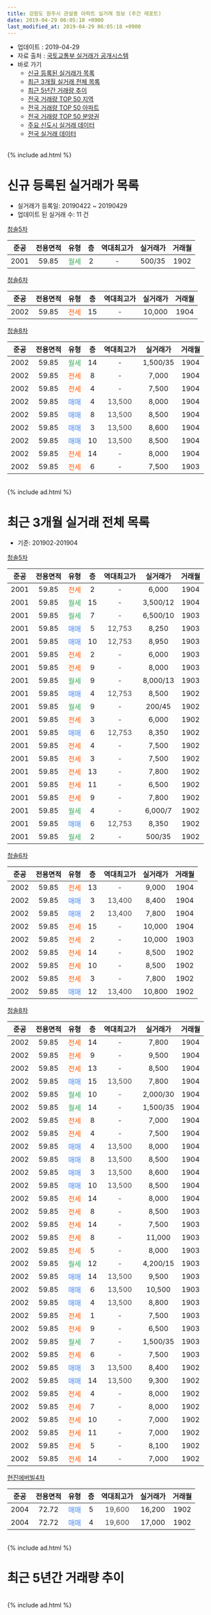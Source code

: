 ```yaml
---
title: 강원도 원주시 관설동 아파트 실거래 정보 (주간 레포트)
date: 2019-04-29 06:05:18 +0900
last_modified_at: 2019-04-29 06:05:18 +0900
---
```


* 업데이트 : 2019-04-29
* 자료 출처 : [국토교통부 실거래가 공개시스템](http://rt.molit.go.kr)
* 바로 가기
    * [신규 등록된 실거래가 목록](#신규-등록된-실거래가-목록)
    * [최근 3개월 실거래 전체 목록](#최근-3개월-실거래-전체-목록)
    * [최근 5년간 거래량 추이](#최근-5년간-거래량-추이)
    * [전국 거래량 TOP 50 지역](https://inasie.github.io/apt-trade-info/최근-3개월-전국에서-가장-거래가-많이-발생한-지역)
    * [전국 거래량 TOP 50 아파트](https://inasie.github.io/apt-trade-info/최근-3개월-전국에서-가장-거래가-많이-발생한-아파트)
    * [전국 거래량 TOP 50 분양권](https://inasie.github.io/apt-trade-info/최근-3개월-전국에서-가장-거래가-많이-발생한-분양권)
    * [주요 신도시 실거래 데이터](https://inasie.github.io/apt-trade-info/주요-신도시)
    * [전국 실거래 데이터](https://inasie.github.io/apt-trade-info/전국)
<br>
{% include ad.html %}
<br>

# 신규 등록된 실거래가 목록
* 실거래가 등록일: 20190422 ~ 20190429
* 업데이트 된 실거래 수: 11 건


[청솔5차](https://search.naver.com/search.naver?query=%EA%B0%95%EC%9B%90%EB%8F%84+%EC%9B%90%EC%A3%BC%EC%8B%9C+%EA%B4%80%EC%84%A4%EB%8F%99+%EC%B2%AD%EC%86%945%EC%B0%A8)

|준공|전용면적|유형|층|역대최고가|실거래가|거래월|
|:---:|:---:|:---:|:---:|:---:|:---:|:---:|
|2001|59.85|<span style="color:#34a853">월세</span>|2|<span style="color:#444444">-</span>|500/35|1902|

[청솔6차](https://search.naver.com/search.naver?query=%EA%B0%95%EC%9B%90%EB%8F%84+%EC%9B%90%EC%A3%BC%EC%8B%9C+%EA%B4%80%EC%84%A4%EB%8F%99+%EC%B2%AD%EC%86%946%EC%B0%A8)

|준공|전용면적|유형|층|역대최고가|실거래가|거래월|
|:---:|:---:|:---:|:---:|:---:|:---:|:---:|
|2002|59.85|<span style="color:#ff5a00">전세</span>|15|<span style="color:#444444">-</span>|10,000|1904|

[청솔8차](https://search.naver.com/search.naver?query=%EA%B0%95%EC%9B%90%EB%8F%84+%EC%9B%90%EC%A3%BC%EC%8B%9C+%EA%B4%80%EC%84%A4%EB%8F%99+%EC%B2%AD%EC%86%948%EC%B0%A8)

|준공|전용면적|유형|층|역대최고가|실거래가|거래월|
|:---:|:---:|:---:|:---:|:---:|:---:|:---:|
|2002|59.85|<span style="color:#34a853">월세</span>|14|<span style="color:#444444">-</span>|1,500/35|1904|
|2002|59.85|<span style="color:#ff5a00">전세</span>|8|<span style="color:#444444">-</span>|7,000|1904|
|2002|59.85|<span style="color:#ff5a00">전세</span>|4|<span style="color:#444444">-</span>|7,500|1904|
|2002|59.85|<span style="color:#4285f3">매매</span>|4|<span style="color:#444444">13,500</span>|8,000|1904|
|2002|59.85|<span style="color:#4285f3">매매</span>|8|<span style="color:#444444">13,500</span>|8,500|1904|
|2002|59.85|<span style="color:#4285f3">매매</span>|3|<span style="color:#444444">13,500</span>|8,600|1904|
|2002|59.85|<span style="color:#4285f3">매매</span>|10|<span style="color:#444444">13,500</span>|8,500|1904|
|2002|59.85|<span style="color:#ff5a00">전세</span>|14|<span style="color:#444444">-</span>|8,000|1904|
|2002|59.85|<span style="color:#ff5a00">전세</span>|6|<span style="color:#444444">-</span>|7,500|1903|


<br>
{% include ad.html %}
<br>

# 최근 3개월 실거래 전체 목록
* 기준: 201902-201904


[청솔5차](https://search.naver.com/search.naver?query=%EA%B0%95%EC%9B%90%EB%8F%84+%EC%9B%90%EC%A3%BC%EC%8B%9C+%EA%B4%80%EC%84%A4%EB%8F%99+%EC%B2%AD%EC%86%945%EC%B0%A8)

|준공|전용면적|유형|층|역대최고가|실거래가|거래월|
|:---:|:---:|:---:|:---:|:---:|:---:|:---:|
|2001|59.85|<span style="color:#ff5a00">전세</span>|2|<span style="color:#444444">-</span>|6,000|1904|
|2001|59.85|<span style="color:#34a853">월세</span>|15|<span style="color:#444444">-</span>|3,500/12|1904|
|2001|59.85|<span style="color:#34a853">월세</span>|7|<span style="color:#444444">-</span>|6,500/10|1903|
|2001|59.85|<span style="color:#4285f3">매매</span>|5|<span style="color:#444444">12,753</span>|8,250|1903|
|2001|59.85|<span style="color:#4285f3">매매</span>|10|<span style="color:#444444">12,753</span>|8,950|1903|
|2001|59.85|<span style="color:#ff5a00">전세</span>|2|<span style="color:#444444">-</span>|6,000|1903|
|2001|59.85|<span style="color:#ff5a00">전세</span>|9|<span style="color:#444444">-</span>|8,000|1903|
|2001|59.85|<span style="color:#34a853">월세</span>|9|<span style="color:#444444">-</span>|8,000/13|1903|
|2001|59.85|<span style="color:#4285f3">매매</span>|4|<span style="color:#444444">12,753</span>|8,500|1902|
|2001|59.85|<span style="color:#34a853">월세</span>|9|<span style="color:#444444">-</span>|200/45|1902|
|2001|59.85|<span style="color:#ff5a00">전세</span>|3|<span style="color:#444444">-</span>|6,000|1902|
|2001|59.85|<span style="color:#4285f3">매매</span>|6|<span style="color:#444444">12,753</span>|8,350|1902|
|2001|59.85|<span style="color:#ff5a00">전세</span>|4|<span style="color:#444444">-</span>|7,500|1902|
|2001|59.85|<span style="color:#ff5a00">전세</span>|3|<span style="color:#444444">-</span>|7,500|1902|
|2001|59.85|<span style="color:#ff5a00">전세</span>|13|<span style="color:#444444">-</span>|7,800|1902|
|2001|59.85|<span style="color:#ff5a00">전세</span>|11|<span style="color:#444444">-</span>|6,500|1902|
|2001|59.85|<span style="color:#ff5a00">전세</span>|9|<span style="color:#444444">-</span>|7,800|1902|
|2001|59.85|<span style="color:#34a853">월세</span>|4|<span style="color:#444444">-</span>|6,000/7|1902|
|2001|59.85|<span style="color:#4285f3">매매</span>|6|<span style="color:#444444">12,753</span>|8,350|1902|
|2001|59.85|<span style="color:#34a853">월세</span>|2|<span style="color:#444444">-</span>|500/35|1902|

[청솔6차](https://search.naver.com/search.naver?query=%EA%B0%95%EC%9B%90%EB%8F%84+%EC%9B%90%EC%A3%BC%EC%8B%9C+%EA%B4%80%EC%84%A4%EB%8F%99+%EC%B2%AD%EC%86%946%EC%B0%A8)

|준공|전용면적|유형|층|역대최고가|실거래가|거래월|
|:---:|:---:|:---:|:---:|:---:|:---:|:---:|
|2002|59.85|<span style="color:#ff5a00">전세</span>|13|<span style="color:#444444">-</span>|9,000|1904|
|2002|59.85|<span style="color:#4285f3">매매</span>|3|<span style="color:#444444">13,400</span>|8,400|1904|
|2002|59.85|<span style="color:#4285f3">매매</span>|2|<span style="color:#444444">13,400</span>|7,800|1904|
|2002|59.85|<span style="color:#ff5a00">전세</span>|15|<span style="color:#444444">-</span>|10,000|1904|
|2002|59.85|<span style="color:#ff5a00">전세</span>|2|<span style="color:#444444">-</span>|10,000|1903|
|2002|59.85|<span style="color:#ff5a00">전세</span>|14|<span style="color:#444444">-</span>|8,500|1902|
|2002|59.85|<span style="color:#ff5a00">전세</span>|10|<span style="color:#444444">-</span>|8,500|1902|
|2002|59.85|<span style="color:#ff5a00">전세</span>|3|<span style="color:#444444">-</span>|7,800|1902|
|2002|59.85|<span style="color:#4285f3">매매</span>|12|<span style="color:#444444">13,400</span>|10,800|1902|

[청솔8차](https://search.naver.com/search.naver?query=%EA%B0%95%EC%9B%90%EB%8F%84+%EC%9B%90%EC%A3%BC%EC%8B%9C+%EA%B4%80%EC%84%A4%EB%8F%99+%EC%B2%AD%EC%86%948%EC%B0%A8)

|준공|전용면적|유형|층|역대최고가|실거래가|거래월|
|:---:|:---:|:---:|:---:|:---:|:---:|:---:|
|2002|59.85|<span style="color:#ff5a00">전세</span>|14|<span style="color:#444444">-</span>|7,800|1904|
|2002|59.85|<span style="color:#ff5a00">전세</span>|9|<span style="color:#444444">-</span>|9,500|1904|
|2002|59.85|<span style="color:#ff5a00">전세</span>|13|<span style="color:#444444">-</span>|8,500|1904|
|2002|59.85|<span style="color:#4285f3">매매</span>|15|<span style="color:#444444">13,500</span>|7,800|1904|
|2002|59.85|<span style="color:#34a853">월세</span>|10|<span style="color:#444444">-</span>|2,000/30|1904|
|2002|59.85|<span style="color:#34a853">월세</span>|14|<span style="color:#444444">-</span>|1,500/35|1904|
|2002|59.85|<span style="color:#ff5a00">전세</span>|8|<span style="color:#444444">-</span>|7,000|1904|
|2002|59.85|<span style="color:#ff5a00">전세</span>|4|<span style="color:#444444">-</span>|7,500|1904|
|2002|59.85|<span style="color:#4285f3">매매</span>|4|<span style="color:#444444">13,500</span>|8,000|1904|
|2002|59.85|<span style="color:#4285f3">매매</span>|8|<span style="color:#444444">13,500</span>|8,500|1904|
|2002|59.85|<span style="color:#4285f3">매매</span>|3|<span style="color:#444444">13,500</span>|8,600|1904|
|2002|59.85|<span style="color:#4285f3">매매</span>|10|<span style="color:#444444">13,500</span>|8,500|1904|
|2002|59.85|<span style="color:#ff5a00">전세</span>|14|<span style="color:#444444">-</span>|8,000|1904|
|2002|59.85|<span style="color:#ff5a00">전세</span>|8|<span style="color:#444444">-</span>|8,500|1903|
|2002|59.85|<span style="color:#ff5a00">전세</span>|14|<span style="color:#444444">-</span>|7,500|1903|
|2002|59.85|<span style="color:#ff5a00">전세</span>|8|<span style="color:#444444">-</span>|11,000|1903|
|2002|59.85|<span style="color:#ff5a00">전세</span>|5|<span style="color:#444444">-</span>|8,000|1903|
|2002|59.85|<span style="color:#34a853">월세</span>|12|<span style="color:#444444">-</span>|4,200/15|1903|
|2002|59.85|<span style="color:#4285f3">매매</span>|14|<span style="color:#444444">13,500</span>|9,500|1903|
|2002|59.85|<span style="color:#4285f3">매매</span>|6|<span style="color:#444444">13,500</span>|10,500|1903|
|2002|59.85|<span style="color:#4285f3">매매</span>|4|<span style="color:#444444">13,500</span>|8,800|1903|
|2002|59.85|<span style="color:#ff5a00">전세</span>|1|<span style="color:#444444">-</span>|7,500|1903|
|2002|59.85|<span style="color:#ff5a00">전세</span>|9|<span style="color:#444444">-</span>|6,500|1903|
|2002|59.85|<span style="color:#34a853">월세</span>|7|<span style="color:#444444">-</span>|1,500/35|1903|
|2002|59.85|<span style="color:#ff5a00">전세</span>|6|<span style="color:#444444">-</span>|7,500|1903|
|2002|59.85|<span style="color:#4285f3">매매</span>|3|<span style="color:#444444">13,500</span>|8,400|1902|
|2002|59.85|<span style="color:#4285f3">매매</span>|14|<span style="color:#444444">13,500</span>|9,300|1902|
|2002|59.85|<span style="color:#ff5a00">전세</span>|4|<span style="color:#444444">-</span>|8,000|1902|
|2002|59.85|<span style="color:#ff5a00">전세</span>|7|<span style="color:#444444">-</span>|8,000|1902|
|2002|59.85|<span style="color:#ff5a00">전세</span>|10|<span style="color:#444444">-</span>|7,000|1902|
|2002|59.85|<span style="color:#ff5a00">전세</span>|11|<span style="color:#444444">-</span>|7,000|1902|
|2002|59.85|<span style="color:#ff5a00">전세</span>|5|<span style="color:#444444">-</span>|8,100|1902|
|2002|59.85|<span style="color:#ff5a00">전세</span>|14|<span style="color:#444444">-</span>|7,000|1902|


<script async src="//pagead2.googlesyndication.com/pagead/js/adsbygoogle.js"></script>
<!-- 기본 -->
<ins class="adsbygoogle"
     style="display:block"
     data-ad-client="ca-pub-2446590836940007"
     data-ad-slot="1659523306"
     data-ad-format="auto"
     data-full-width-responsive="true"></ins>
<script>
(adsbygoogle = window.adsbygoogle || []).push({});
</script>


[현진에버빌4차](https://search.naver.com/search.naver?query=%EA%B0%95%EC%9B%90%EB%8F%84+%EC%9B%90%EC%A3%BC%EC%8B%9C+%EA%B4%80%EC%84%A4%EB%8F%99+%ED%98%84%EC%A7%84%EC%97%90%EB%B2%84%EB%B9%8C4%EC%B0%A8)

|준공|전용면적|유형|층|역대최고가|실거래가|거래월|
|:---:|:---:|:---:|:---:|:---:|:---:|:---:|
|2004|72.72|<span style="color:#4285f3">매매</span>|5|<span style="color:#444444">19,600</span>|16,200|1902|
|2004|72.72|<span style="color:#4285f3">매매</span>|4|<span style="color:#444444">19,600</span>|17,000|1902|


<br>
{% include ad.html %}
<br>

# 최근 5년간 거래량 추이


<div style="width:100%;">
    <canvas id="deal_progress" height="200"></canvas>
</div>

<script>
new Chart(document.getElementById("deal_progress"), {
    type: 'line',
    data: {
        labels: ['201404','201405','201406','201407','201408','201409','201410','201411','201412','201501','201502','201503','201504','201505','201506','201507','201508','201509','201510','201511','201512','201601','201602','201603','201604','201605','201606','201607','201608','201609','201610','201611','201612','201701','201702','201703','201704','201705','201706','201707','201708','201709','201710','201711','201712','201801','201802','201803','201804','201805','201806','201807','201808','201809','201810','201811','201812','201901','201902','201903','201904'],
        datasets: [{
            label: '매매',
            pointRadius: 1,
            data: [10, 8, 17, 70, 16, 40, 53, 30, 34, 24, 30, 39, 34, 10, 17, 15, 23, 22, 34, 28, 27, 18, 9, 38, 21, 19, 22, 14, 17, 15, 22, 16, 13, 8, 24, 6, 11, 10, 18, 12, 14, 14, 9, 11, 6, 2, 12, 16, 12, 4, 5, 7, 46, 8, 12, 4, 10, 10, 8, 5, 7],
            borderColor: "rgba(255, 201, 14, 1)",
            backgroundColor: "rgba(255, 201, 14, 0.5)",
            fill: false,
            lineTension: 0
        },{
            label: '전월세',
            pointRadius: 1,
            data: [41, 20, 18, 27, 18, 29, 42, 28, 23, 46, 45, 49, 44, 25, 25, 25, 28, 45, 21, 28, 28, 30, 39, 68, 45, 25, 28, 31, 33, 16, 33, 23, 25, 24, 58, 35, 35, 19, 20, 25, 29, 26, 20, 14, 14, 19, 38, 46, 28, 16, 17, 14, 16, 13, 18, 29, 8, 20, 18, 14, 12],
            borderColor: "rgba(0, 141, 185, 1)",
            backgroundColor: "rgba(0, 141, 185, 0.5)",
            fill: false,
            lineTension: 0
        }
        ]
    },
    options: {
        responsive: true,
        title: {
            display: false
        },
        tooltips: {
            mode: 'index',
            intersect: false
        },
        hover: {
            mode: 'nearest',
            intersect: true
        },
        scales: {
            xAxes: [{
                display: true,
                scaleLabel: {
                    display: true,
                    labelString: '년/월'
                }
            }],
            yAxes: [{
                display: true,
                ticks: {
                    suggestedMin: 0,
                },
                scaleLabel: {
                    display: true,
                    labelString: '실거래 수'
                }
            }]
        }
    }
});

</script>


<br>
{% include ad.html %}
<br>

